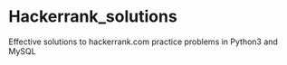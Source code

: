 # Hackerrank_solutions
Effective solutions  to hackerrank.com practice problems in Python3 and MySQL
